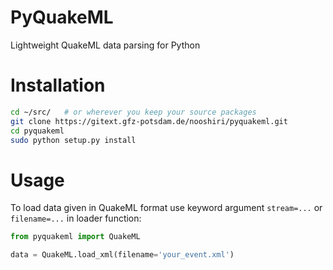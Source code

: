 # PyQuakeML

Lightweight QuakeML data parsing for Python

# Installation

```bash
cd ~/src/   # or wherever you keep your source packages
git clone https://gitext.gfz-potsdam.de/nooshiri/pyquakeml.git
cd pyquakeml
sudo python setup.py install
```

# Usage

To load data given in QuakeML format use keyword argument `stream=...` or
`filename=...` in loader function:

```python
from pyquakeml import QuakeML

data = QuakeML.load_xml(filename='your_event.xml')
```
